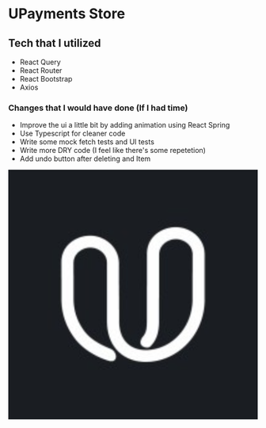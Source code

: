 # UPayments Store 

## Tech that I utilized
- React Query
- React Router
- React Bootstrap
- Axios

### Changes that I would have done (If I had time)
- Improve the ui a little bit by adding animation using React Spring
- Use Typescript for cleaner code
- Write some mock fetch tests and UI tests
- Write more DRY code (I feel like there's some repetetion)
- Add undo button after deleting and Item

![](./public/logo512.png)